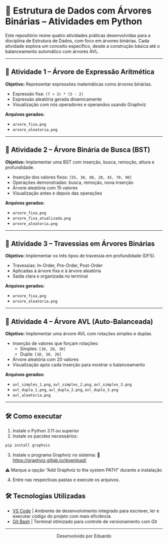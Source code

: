 # 🌳 Estrutura de Dados com Árvores Binárias – Atividades em Python

Este repositório reúne quatro atividades práticas desenvolvidas para a disciplina de Estrutura de Dados, com foco em árvores binárias. Cada atividade explora um conceito específico, desde a construção básica até o balanceamento automático com árvores AVL.

---

## 📁 Atividade 1 – Árvore de Expressão Aritmética

**Objetivo:** Representar expressões matemáticas como árvores binárias.

- Expressão fixa: `(7 + 3) * (5 - 2)`
- Expressão aleatória gerada dinamicamente
- Visualização com nós operadores e operandos usando Graphviz

**Arquivos gerados:**
- `arvore_fixa.png`
- `arvore_aleatoria.png`

---

## 📁 Atividade 2 – Árvore Binária de Busca (BST)

**Objetivo:** Implementar uma BST com inserção, busca, remoção, altura e profundidade.

- Inserção dos valores fixos: `[55, 30, 80, 20, 45, 70, 90]`
- Operações demonstradas: busca, remoção, nova inserção
- Árvore aleatória com 15 valores
- Visualização antes e depois das operações

**Arquivos gerados:**
- `arvore_fixa.png`
- `arvore_fixa_atualizada.png`
- `arvore_aleatoria.png`

---

## 📁 Atividade 3 – Travessias em Árvores Binárias

**Objetivo:** Implementar os três tipos de travessia em profundidade (DFS).

- Travessias: In-Order, Pre-Order, Post-Order
- Aplicadas à árvore fixa e à árvore aleatória
- Saída clara e organizada no terminal

**Arquivos gerados:**
- `arvore_fixa.png`
- `arvore_aleatoria.png`

---

## 📁 Atividade 4 – Árvore AVL (Auto-Balanceada)

**Objetivo:** Implementar uma árvore AVL com rotações simples e duplas.

- Inserção de valores que forçam rotações:
  - Simples: `[10, 20, 30]`
  - Dupla: `[10, 30, 20]`
- Árvore aleatória com 20 valores
- Visualização após cada inserção para mostrar o balanceamento

**Arquivos gerados:**
- `avl_simples_1.png`, `avl_simples_2.png`, `avl_simples_3.png`
- `avl_dupla_1.png`, `avl_dupla_2.png`, `avl_dupla_3.png`
- `avl_aleatoria.png`

---

## 🛠️ Como executar

1. Instale o Python 3.11 ou superior
2. Instale os pacotes necessários:

```bash
pip install graphviz

```

3. Instale o programa Graphviz no sistema:
🔗 https://graphviz.gitlab.io/download/

⚠️ Marque a opção “Add Graphviz to the system PATH” durante a instalação

4. Entre nas respectivas pastas e execute os arquivos.


## 🛠 Tecnologias Utilizadas

- [VS Code](https://code.visualstudio.com/) | Ambiente de desenvolvimento integrado para escrever, ler e executar código do projeto com mais eficiência.
- [Git Bash](https://git-scm.com/downloads) | Terminal otimizado para controle de versionamento com Git


---

<div align="center"> Desenvolvido por Eduardo </div> 
